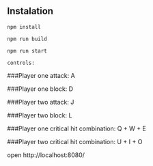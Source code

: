 ## Instalation

`npm install`

`npm run build`

`npm run start`


`controls:`

###Player one attack: A

###Player one block: D

###Player two attack: J

###Player two block: L

###Player one critical hit combination: Q + W + E

###Player two critical hit combination: U + I + O

open http://localhost:8080/
